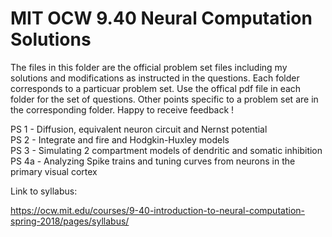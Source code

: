 # MIT OCW 9.40 Neural Computation Solutions

The files in this folder are the official problem set files including my solutions and modifications as instructed in the questions. Each folder corresponds to a particuar problem set. Use the offical pdf file in each folder for the set of questions. Other points specific to a problem set are in the corresponding folder. Happy to receive feedback !

PS 1 - Diffusion, equivalent neuron circuit and Nernst potential \
PS 2 - Integrate and fire and Hodgkin-Huxley models \
PS 3 - Simulating 2 compartment models of dendritic and somatic inhibition \
PS 4a - Analyzing Spike trains and tuning curves from neurons in the primary
visual cortex

Link to syllabus:

https://ocw.mit.edu/courses/9-40-introduction-to-neural-computation-spring-2018/pages/syllabus/
